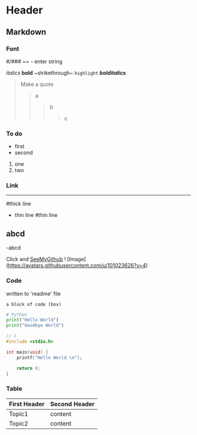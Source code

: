 # Header

## Markdown

### Font

#/### == - enter string

*italics* **bold** ~strikethrough~ `highlight` ___bolditalics___
> Make a quote
>> a
>>> b
>>>> c

### To do

- first
- second
1. one
2. two

### Link
---
#thick line
- thin line
#thin line

abcd
-

-abcd

Click and [SeeMyGithub](https://github.com/udonuin)
! [Image] (https://avatars.githubusercontent.com/u/101023626?v=4)

### Code

written to 'readme' file

```
a block of code (box)
```

```python
# Python
print("Hello World")
print("Goodbye World")
```

```c
// C
#include <stdio.h>

int main(void) {
	printf("Hello World \n");

	return 0;
}
```

### Table 

First Header | Second Header
------------ | -------------
Topic1 | content
Topic2 | content
